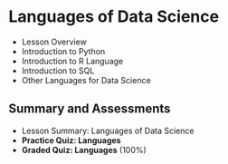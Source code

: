 # Languages of Data Science
- Lesson Overview
- Introduction to Python
- Introduction to R Language
- Introduction to SQL
- Other Languages for Data Science
## Summary and Assessments
- Lesson Summary: Languages of Data Science
- **Practice Quiz: Languages**
- **Graded Quiz: Languages** (100%)


